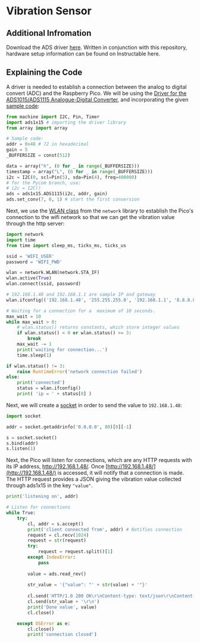 # Vibration Sensor
## Additional Infromation
Download the ADS driver [here](https://github.com/robert-hh/ads1x15).
Written in conjunction with this repository, hardware setup information can be found on Instructable here.

## Explaining the Code
A driver is needed to establish a connection between the analog to digital convert (ADC) and the Raspberry Pico. We will  be using the [Driver for the ADS1015/ADS1115 Analogue-Digital Converter](https://github.com/robert-hh/ads1x15), and incorporating the given [sample code](https://github.com/robert-hh/ads1x15#sample-code):
```python
from machine import I2C, Pin, Timer
import ads1x15 # importing the driver library
from array import array

# Sample code:
addr = 0x48 # 72 in hexadecimal
gain = 5
_BUFFERSIZE = const(512)

data = array("h", (0 for _ in range(_BUFFERSIZE)))
timestamp = array("L", (0 for _ in range(_BUFFERSIZE)))
i2c = I2C(0, scl=Pin(5), sda=Pin(4), freq=400000)
# for the Pycom branch, use:
# i2c = I2C()
ads = ads1x15.ADS1115(i2c, addr, gain)
ads.set_conv(7, 0, 1) # start the first conversion
```

Next, we use the [WLAN class](https://docs.micropython.org/en/latest/library/network.WLAN.html) from the `network` library to establish the Pico's connection to the wifi network so that we can get the vibration value through the http server:

```python
import network
import time
from time import sleep_ms, ticks_ms, ticks_us

ssid = 'WIFI_USER'
password = 'WIFI_PWD'

wlan = network.WLAN(network.STA_IF)
wlan.active(True)
wlan.connect(ssid, password)

# 192.168.1.48 and 192.168.1.1 are sample IP and gateway
wlan.ifconfig(('192.168.1.48', '255.255.255.0', '192.168.1.1', '8.8.8.8'))

# Waiting for a connection for a  maximum of 10 seconds.
max_wait = 10
while max_wait > 0:
	# wlan.status() returns constants, which store integer values
    if wlan.status() < 0 or wlan.status() >= 3:
        break
    max_wait -= 1
    print('waiting for connection...')
    time.sleep(1)

if wlan.status() != 3:
    raise RuntimeError('network connection failed')
else:
    print('connected')
    status = wlan.ifconfig()
    print( 'ip = ' + status[0] )
```

Next, we will create a [socket](https://docs.python.org/3/library/socket.html) in order to send the value to `192.168.1.48`:

```python
import socket

addr = socket.getaddrinfo('0.0.0.0', 80)[0][-1]

s = socket.socket()
s.bind(addr)
s.listen(1)
```

Next, the Pico will listen for connections, which are any HTTP requests with its IP address, http://192.168.1.48/. Once [http://192.168.1.48/](http://192.168.1.48/) is accessed, it will notify that a connection is made. The HTTP request provides a JSON giving the vibration value collected through ads1x15 in the key `"value"`.

```python
print('listening on', addr)

# Listen for connections
while True:
    try:
        cl, addr = s.accept()
        print('client connected from', addr) # Notifies connection
        request = cl.recv(1024)
        request = str(request)
        try:
            request = request.split()[1]
        except IndexError:
            pass
        
        value = ads.read_rev()
        
        str_value = '{"value": "' + str(value) + '"}'
        
        cl.send('HTTP/1.0 200 OK\r\nContent-type: text/json\r\nContent-Length: ' + str(len(str_value)+2) + '\r\n\r\n')
        cl.send(str_value + '\r\n')
        print('Done value', value)
        cl.close()

    except OSError as e:
        cl.close()
        print('connection closed')
```
